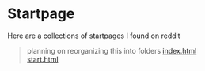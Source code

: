 # Startpage

Here are a collections of startpages I found on reddit

> planning on reorganizing this into folders
[index.html](https://github.com/MCotocel/startpage) \
[start.html](https://www.reddit.com/r/startpages/comments/n0e6ex/minimal_design_for_plenty_of_bookmarks/)
